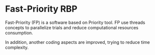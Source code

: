 Fast-Priority RBP
===

Fast-Priority (FP) is a software based on Priority tool.
FP use threads concepts to parallelize trials and reduce computational resources consumption.

In addition, another coding aspects are improved, trying to reduce time complexity.

 
